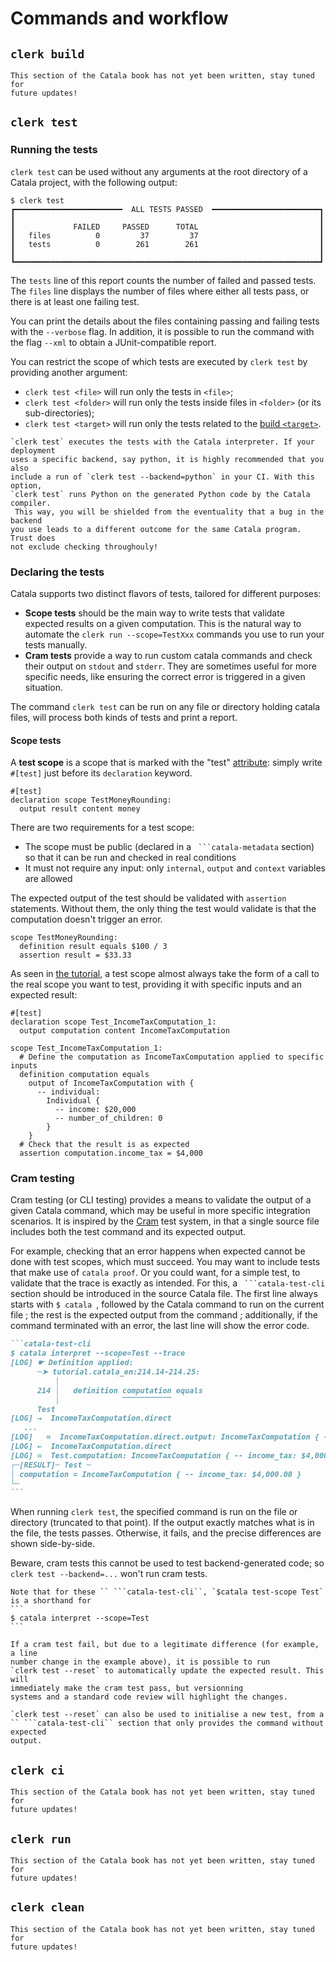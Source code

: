 # Commands and workflow


<div id="tock" data-block_title="Summary"></div>
<div id="tocw"></div>

## `clerk build`

~~~admonish danger title="Work in progress"
This section of the Catala book has not yet been written, stay tuned for
future updates!
~~~

## `clerk test`

### Running the tests

`clerk test` can be used without any arguments at the root directory of
a Catala project, with the following output:

```shell-session
$ clerk test
┏━━━━━━━━━━━━━━━━━━━━━━━━  ALL TESTS PASSED  ━━━━━━━━━━━━━━━━━━━━━━━━┓
┃                                                                    ┃
┃             FAILED     PASSED      TOTAL                           ┃
┃   files          0         37         37                           ┃
┃   tests          0        261        261                           ┃
┃                                                                    ┃
┗━━━━━━━━━━━━━━━━━━━━━━━━━━━━━━━━━━━━━━━━━━━━━━━━━━━━━━━━━━━━━━━━━━━━┛
```

The `tests` line of this report counts the number of failed and passed
tests. The `files` line displays the number of files where either all tests
pass, or there is at least one failing test.

You can print the details about the files containing passing and failing tests
with the `--verbose` flag. In addition, it is possible to run the
command with the flag `--xml` to obtain a JUnit-compatible report.

You can restrict the scope of which tests are executed by `clerk test` by providing another argument:
* `clerk test <file>` will run only the tests in `<file>`;
* `clerk test <folder>` will run only the tests inside files in `<folder>` (or its sub-directories);
* `clerk test <target>` will run only the tests related to the [build `<target>`](./6-1-clerk-toml.md).


~~~admonish info title="What does `clerk test` use for running tests?"
`clerk test` executes the tests with the Catala interpreter. If your deployment
uses a specific backend, say python, it is highly recommended that you also
include a run of `clerk test --backend=python` in your CI. With this option,
`clerk test` runs Python on the generated Python code by the Catala compiler.
 This way, you will be shielded from the eventuality that a bug in the backend
you use leads to a different outcome for the same Catala program. Trust does
not exclude checking throughouly!
~~~

### Declaring the tests

Catala supports two distinct flavors of tests, tailored for different purposes:

- **Scope tests** should be the main way to write tests that validate
  expected results on a given computation. This is the natural way to automate the
  `clerk run --scope=TestXxx` commands you use to run your tests manually.
- **Cram tests** provide a way to run custom catala commands and check their
  output on `stdout` and `stderr`. They are sometimes useful for more specific
  needs, like ensuring the correct error is triggered in a given situation.

The command `clerk test` can be run on any file or directory holding catala
files, will process both kinds of tests and print a report.

#### Scope tests

A **test scope** is a scope that is marked with the "test" [attribute](./5-7-extra-features.md#attributes-and-extensionsq): simply
write `#[test]` just before its `declaration` keyword.

```catala
#[test]
declaration scope TestMoneyRounding:
  output result content money
```

There are two requirements for a test scope:
- The scope must be public (declared in a `` ```catala-metadata`` section) so
  that it can be run and checked in real conditions
- It must not require any input: only `internal`, `output` and `context`
  variables are allowed

The expected output of the test should be validated with `assertion` statements.
Without them, the only thing the test would validate is that the computation
doesn't trigger an error.

```catala
scope TestMoneyRounding:
  definition result equals $100 / 3
  assertion result = $33.33
```

As seen in [the tutorial](2-1-basic-blocks.html#testing-the-code), a test scope
almost always take the form of a call to the real scope you want to test,
providing it with specific inputs and an expected result:

```catala
#[test]
declaration scope Test_IncomeTaxComputation_1:
  output computation content IncomeTaxComputation

scope Test_IncomeTaxComputation_1:
  # Define the computation as IncomeTaxComputation applied to specific inputs
  definition computation equals
    output of IncomeTaxComputation with {
      -- individual:
        Individual {
          -- income: $20,000
          -- number_of_children: 0
        }
    }
  # Check that the result is as expected
  assertion computation.income_tax = $4,000
```

### Cram testing

Cram testing (or CLI testing) provides a means to validate the output of a given
Catala command, which may be useful in more specific integration scenarios. It
is inspired by the [Cram](https://bitheap.org/cram/) test system, in that a
single source file includes both the test command and its expected output.

For example, checking that an error happens when expected cannot be done with
test scopes, which must succeed. You may want to include tests that make use of
`catala proof`. Or you could want, for a simple test, to validate that the trace is
exactly as intended. For this, a `` ```catala-test-cli`` section should be
introduced in the source Catala file. The first line always starts with
`$ catala `, followed by the Catala command to run on the current file ; the
rest is the expected output from the command ; additionally, if the command
terminated with an error, the last line will show the error code. 

~~~markdown
```catala-test-cli
$ catala interpret --scope=Test --trace
[LOG] ☛ Definition applied:
      ─➤ tutorial.catala_en:214.14-214.25:
          │
      214 │   definition computation equals
          │              ‾‾‾‾‾‾‾‾‾‾‾
      Test
[LOG] →  IncomeTaxComputation.direct
   ...
[LOG]   ≔  IncomeTaxComputation.direct.output: IncomeTaxComputation { -- income_tax: $4,000.00 }
[LOG] ←  IncomeTaxComputation.direct
[LOG] ≔  Test.computation: IncomeTaxComputation { -- income_tax: $4,000.00 }
┌─[RESULT]─ Test ─
│ computation = IncomeTaxComputation { -- income_tax: $4,000.00 }
└─
```
~~~

When running `clerk test`, the specified command is run on the file or directory (truncated
to that point). If the output exactly matches what is in the file, the tests
passes. Otherwise, it fails, and the precise differences are shown side-by-side.

Beware, cram tests this cannot be used to test backend-generated code; so `clerk
  test --backend=...` won't run cram tests.

~~~admonish example title="`test-scope`"
Note that for these `` ```catala-test-cli``, `$catala test-scope Test` is a shorthand for 
```
$ catala interpret --scope=Test
```
~~~

~~~admonish tip title="Resetting the expected output of a cram test"
If a cram test fail, but due to a legitimate difference (for example, a line
number change in the example above), it is possible to run
`clerk test --reset` to automatically update the expected result. This will
immediately make the cram test pass, but versionning
systems and a standard code review will highlight the changes.

`clerk test --reset` can also be used to initialise a new test, from a
`` ```catala-test-cli`` section that only provides the command without expected
output.
~~~

## `clerk ci`

~~~admonish danger title="Work in progress"
This section of the Catala book has not yet been written, stay tuned for
future updates!
~~~

## `clerk run`

~~~admonish danger title="Work in progress"
This section of the Catala book has not yet been written, stay tuned for
future updates!
~~~

## `clerk clean`

~~~admonish danger title="Work in progress"
This section of the Catala book has not yet been written, stay tuned for
future updates!
~~~
